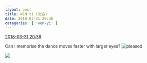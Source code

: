 ```yaml
---
layout: post
title: WEN Yi (文溢)
date: 2018-03-31 20:36
categories: [ 'wen-yi' ]
---
```


<div class="weibo-info">
  <a href="https://weibo.com/6507106244/G9XoeDZTU">2018-03-31 20:36</a>
</div>

Can I memorise the dance moves faster with larger eyes? ![pleased](https://img.t.sinajs.cn/t4/appstyle/expression/ext/normal/0b/tootha_org.gif)

<!-- more -->

<a href="//wx2.sinaimg.cn/mw690/0076n9Awgy1fpwa0w7l9vj30xc1e0jyl.jpg">
  <img class="weibo-pic-preview" src="//wx2.sinaimg.cn/orj360/0076n9Awgy1fpwa0w7l9vj30xc1e0jyl.jpg" />
</a>
